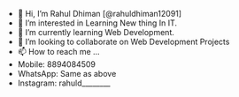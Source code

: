 - 👋 Hi, I’m Rahul Dhiman [@rahuldhiman12091]
- 👀 I’m interested in Learning New thing In IT.
- 🌱 I’m currently learning Web Development.
- 💞️ I’m looking to collaborate on Web Development Projects
- 📫 How to reach me ...
- Mobile: 8894084509
- WhatsApp: Same as above
- Instagram: rahuld________

<!---
rahuldhiman12091/rahuldhiman12091 is a ✨ special ✨ repository because its `README.md` (this file) appears on your GitHub profile.
You can click the Preview link to take a look at your changes.
--->
